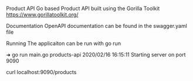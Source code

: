 Product API
Go based Product API built using the Gorilla Toolkit https://www.gorillatoolkit.org/

Documentation
OpenAPI documentation can be found in the swagger.yaml file

Running
The applicaiton can be run with go run

➜ go run main.go
products-api 2020/02/16 16:15:11 Starting server on port 9090

curl localhost:9090/products